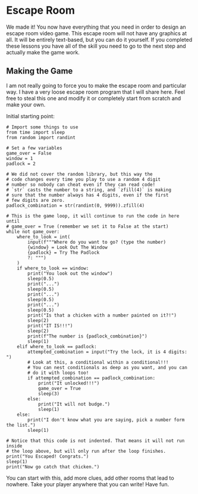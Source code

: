 # Escape Room

We made it! You now have everything that you need in order to design an escape room video game. This escape room will not have any graphics at all. It will be entirely text-based, but you can do it yourself. If you completed these lessons you have all of the skill you need to go to the next step and actually make the game work.

## Making the Game

I am not really going to force you to make the escape room and particular way. I have a very loose escape room program that I will share here. Feel free to steal this one and modify it or completely start from scratch and make your own.

Initial starting point:

```python3
# Import some things to use
from time import sleep
from random import randint

# Set a few variables
game_over = False
window = 1
padlock = 2

# We did not cover the random library, but this way the
# code changes every time you play to use a random 4 digit
# number so nobody can cheat even if they can read code!
# `str` casts the number to a string, and `zfill(4)` is making
# sure that the number always has 4 digits, even if the first
# few digits are zero.
padlock_combination = str(randint(0, 9999)).zfill(4)

# This is the game loop, it will continue to run the code in here until
# game_over = True (remember we set it to False at the start)
while not game_over:
    where_to_look = int(
        input(f"""Where do you want to go? (type the number)
        {window} = Look Out The Window
        {padlock} = Try The Padlock
        ?: """)
    )
    if where_to_look == window:
        print("You look out the window")
        sleep(0.5)
        print("...")
        sleep(0.5)
        print("...")
        sleep(0.5)
        print("...")
        sleep(0.5)
        print("Is that a chicken with a number painted on it?!")
        sleep(2)
        print("IT IS!!!")
        sleep(2)
        print(f"The number is {padlock_combination}")
        sleep(1)
    elif where_to_look == padlock:
        attempted_combination = input("Try the lock, it is 4 digits: ")
        # Look at this, a conditional within a conditional!!!
        # You can nest conditionals as deep as you want, and you can
        # do it with loops too!
        if attempted_combination == padlock_combination:
            print("It unlocked!!!")
            game_over = True
            sleep(3)
        else:
            print("It will not budge.")
            sleep(1)
    else:
        print("I don't know what you are saying, pick a number form the list.")
        sleep(1)

# Notice that this code is not indented. That means it will not run inside
# the loop above, but will only run after the loop finishes.
print("You Escaped! Congrats.")
sleep(1)
print("Now go catch that chicken.")
```

You can start with this, add more clues, add other rooms that lead to nowhere. Take your player anywhere that you can write! Have fun.
